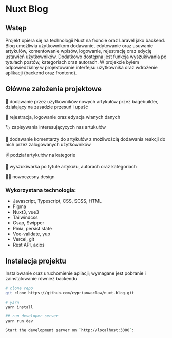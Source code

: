 
# Nuxt Blog


## Wstęp
Projekt opiera się na technologii Nuxt na froncie oraz Laravel jako backend. Blog umożliwia użytkownikom dodawanie, edytowanie oraz usuwanie artykułów, komentowanie wpisów, logowanie, rejestrację oraz edycję ustawień użytkowników. Dodatkowo dostępna jest funkcja wyszukiwania po tytułach postów, kategoriach oraz autorach. W projekcie byłem odpowiedzialny w projektowanie interfejsu użytkownika oraz wdrożenie aplikacji (backend oraz frontend).


## Główne założenia projektowe

 📄 dodawanie przez użytkowników nowych artykułów przez bagebuilder, działający na zasadzie przesuń i upuść

🧑  rejestracja, logowanie oraz edyacja włanych danych

🏷️  zapisywania interesującycych nas artukułów 
 
💬  dodawanie komentarzy do artykułów z możliwością dodawania reakcji do nich przez zalogowanych użytkowników 

✌️  podział artykułów na kategorie

🔎  wyszukiwarka po tytule artykułu, autorach oraz kategoriach

🧑‍🎨  nowoczesny design



### Wykorzystana technologia:
- Javascript, Typescript, CSS, SCSS, HTML
- Figma
- Nuxt3, vue3
- Tailwindcss
- Gsap, Swipper
- Pinia, persist state
- Vee-validate, yup
- Vercel, git
- Rest API, axios


## Instalacja projektu

Instalowanie oraz uruchomienie apliacji; wymagane jest pobranie i zainstalowanie również backendu

```bash
# clone repo
git clone https://github.com/cyprianwaclaw/nuxt-blog.git

# yarn
yarn install

## run developer server
yarn run dev

Start the development server on `http://localhost:3000`:

```

